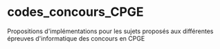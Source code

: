 # codes_concours_CPGE
Propositions d'implémentations pour les sujets proposés aux différentes épreuves d'informatique des concours en CPGE
